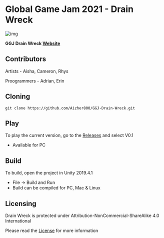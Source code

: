 # Global Game Jam 2021 - Drain Wreck

![img](https://imgur.com/B8WcXnm.png)

**GGJ Drain Wreck [Website](https://globalgamejam.org/2021/games/drain-wreck-9)**

## Contributors

Artists - Aisha, Cameron, Rhys

Proogrammers - Adrian, Erin

## Cloning
```
git clone https://github.com/Aizher800/GGJ-Drain-Wreck.git
```
## Play

To play the current version, go to the [Releases](https://github.com/Aizher800/GGJ-Drain-Wreck/releases)
and select V0.1
*  Available for PC

## Build

To build, open the project in Unity 2019.4.1
* File -> Build and Run
* Build can be compiled for PC, Mac  & Linux

## Licensing

Drain Wreck is protected under Attribution-NonCommercial-ShareAlike 4.0 International

Please read the [License](https://creativecommons.org/licenses/by-nc-sa/4.0/) for more information
